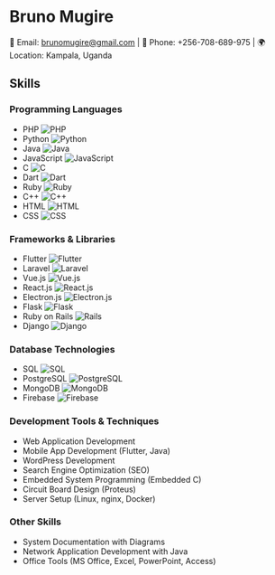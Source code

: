 # Bruno Mugire

📧 Email: brunomugire@gmail.com | 📱 Phone: +256-708-689-975 | 🌍 Location: Kampala, Uganda

## Skills

### Programming Languages
- PHP ![PHP](https://img.shields.io/badge/-PHP-777BB4?logo=php&logoColor=white&style=flat)
- Python ![Python](https://img.shields.io/badge/-Python-3776AB?logo=python&logoColor=white&style=flat)
- Java ![Java](https://img.shields.io/badge/-Java-007396?logo=java&logoColor=white&style=flat)
- JavaScript ![JavaScript](https://img.shields.io/badge/-JavaScript-F7DF1E?logo=javascript&logoColor=black&style=flat)
- C ![C](https://img.shields.io/badge/-C-A8B9CC?logo=c&logoColor=white&style=flat)
- Dart ![Dart](https://img.shields.io/badge/-Dart-0175C2?logo=dart&logoColor=white&style=flat)
- Ruby ![Ruby](https://img.shields.io/badge/-Ruby-CC342D?logo=ruby&logoColor=white&style=flat)
- C++ ![C++](https://img.shields.io/badge/-C++-00599C?logo=c%2B%2B&logoColor=white&style=flat)
- HTML ![HTML](https://img.shields.io/badge/-HTML-E34F26?logo=html5&logoColor=white&style=flat)
- CSS ![CSS](https://img.shields.io/badge/-CSS-1572B6?logo=css3&logoColor=white&style=flat)

### Frameworks & Libraries
- Flutter ![Flutter](https://img.shields.io/badge/-Flutter-02569B?logo=flutter&logoColor=white&style=flat)
- Laravel ![Laravel](https://img.shields.io/badge/-Laravel-FF2D20?logo=laravel&logoColor=white&style=flat)
- Vue.js ![Vue.js](https://img.shields.io/badge/-Vue.js-4FC08D?logo=vue.js&logoColor=white&style=flat)
- React.js ![React.js](https://img.shields.io/badge/-React.js-61DAFB?logo=react&logoColor=white&style=flat)
- Electron.js ![Electron.js](https://img.shields.io/badge/-Electron.js-47848F?logo=electron&logoColor=white&style=flat)
- Flask ![Flask](https://img.shields.io/badge/-Flask-000000?logo=flask&logoColor=white&style=flat)
- Ruby on Rails ![Rails](https://img.shields.io/badge/-Ruby%20on%20Rails-CC0000?logo=ruby-on-rails&logoColor=white&style=flat)
- Django ![Django](https://img.shields.io/badge/-Django-092E20?logo=django&logoColor=white&style=flat)

### Database Technologies
- SQL ![SQL](https://img.shields.io/badge/-SQL-4479A1?logo=postgresql&logoColor=white&style=flat)
- PostgreSQL ![PostgreSQL](https://img.shields.io/badge/-PostgreSQL-336791?logo=postgresql&logoColor=white&style=flat)
- MongoDB ![MongoDB](https://img.shields.io/badge/-MongoDB-47A248?logo=mongodb&logoColor=white&style=flat)
- Firebase ![Firebase](https://img.shields.io/badge/-Firebase-FFCA28?logo=firebase&logoColor=black&style=flat)

### Development Tools & Techniques
- Web Application Development
- Mobile App Development (Flutter, Java)
- WordPress Development
- Search Engine Optimization (SEO)
- Embedded System Programming (Embedded C)
- Circuit Board Design (Proteus)
- Server Setup (Linux, nginx, Docker)

### Other Skills
- System Documentation with Diagrams
- Network Application Development with Java
- Office Tools (MS Office, Excel, PowerPoint, Access)



